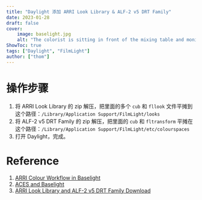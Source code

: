 ```yaml
---
title: "Daylight 添加 ARRI Look Library & ALF-2 v5 DRT Family"
date: 2023-01-28
draft: false
cover:
    image: baselight.jpg
    alt: "The colorist is sitting in front of the mixing table and monitor, and this is an overhead view from above the back of the colorist's head that captures the entire mixing table, the monitor screen, and the interface of the coloring software."
ShowToc: true
tags: ["Daylight", "FilmLight"]
author: ["thom"]
---
```


# 操作步骤

1. 将 ARRI Look Library 的 zip 解压，把里面的多个 `cub` 和 `fllook` 文件平摊到这个路径：`/Library/Application Support/FilmLight/looks`
2. 将 ALF-2 v5 DRT Family 的 zip 解压，把里面的 `cub` 和 `fltransform` 平摊在这个路径：`/Library/Application Support/FilmLight/etc/colourspaces`
3. 打开 Daylight，完成。

# Reference

1. [ARRI Colour Workflow in Baselight](https://www.youtube.com/watch?v=EGmSWRJkCt0&t=343s)
2. [ACES and Baselight](https://www.youtube.com/watch?v=QTwWS8hluJk&t=730s)
3. [ARRI Look Library and ALF-2 v5 DRT Family Download](https://www.filmlight.ltd.uk/support/customer-login/colourspaces/colourspaces.php)
